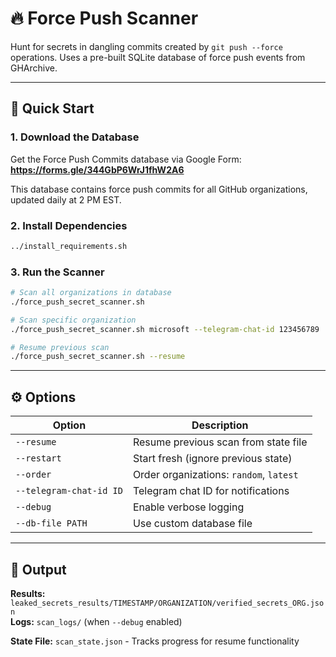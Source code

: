 # 🔥 Force Push Scanner

Hunt for secrets in dangling commits created by `git push --force` operations. Uses a pre-built SQLite database of force push events from GHArchive.

---

## 🚀 Quick Start

### 1. Download the Database

Get the Force Push Commits database via Google Form: **<https://forms.gle/344GbP6WrJ1fhW2A6>**

This database contains force push commits for all GitHub organizations, updated daily at 2 PM EST.

### 2. Install Dependencies

```bash
../install_requirements.sh
```

### 3. Run the Scanner

```bash
# Scan all organizations in database
./force_push_secret_scanner.sh

# Scan specific organization
./force_push_secret_scanner.sh microsoft --telegram-chat-id 123456789

# Resume previous scan
./force_push_secret_scanner.sh --resume
```

---

## ⚙️ Options

| Option | Description |
|--------|-------------|
| `--resume` | Resume previous scan from state file |
| `--restart` | Start fresh (ignore previous state) |
| `--order` | Order organizations: `random`, `latest` |
| `--telegram-chat-id ID` | Telegram chat ID for notifications |
| `--debug` | Enable verbose logging |
| `--db-file PATH` | Use custom database file |

---

## 📂 Output

**Results:** `leaked_secrets_results/TIMESTAMP/ORGANIZATION/verified_secrets_ORG.json`  
**Logs:** `scan_logs/` (when `--debug` enabled)

**State File:** `scan_state.json` - Tracks progress for resume functionality
